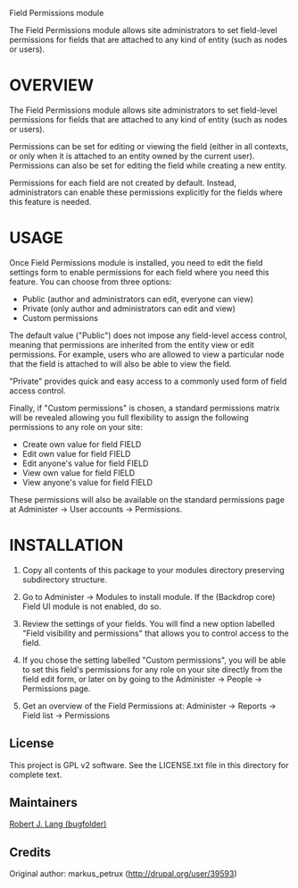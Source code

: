 Field Permissions module

The Field Permissions module allows site administrators to set field-level
permissions for fields that are attached to any kind of entity (such as nodes
or users).

OVERVIEW
========

The Field Permissions module allows site administrators to set field-level
permissions for fields that are attached to any kind of entity (such as nodes
or users).

Permissions can be set for editing or viewing the field (either in all
contexts, or only when it is attached to an entity owned by the current user).
Permissions can also be set for editing the field while creating a new entity.

Permissions for each field are not created by default. Instead, administrators
can enable these permissions explicitly for the fields where this feature is
needed.


USAGE
=====

Once Field Permissions module is installed, you need to edit the field settings
form to enable permissions for each field where you need this feature. You can
choose from three options:

  * Public (author and administrators can edit, everyone can view)
  * Private (only author and administrators can edit and view)
  * Custom permissions

The default value ("Public") does not impose any field-level access control,
meaning that permissions are inherited from the entity view or edit
permissions. For example, users who are allowed to view a particular node that
the field is attached to will also be able to view the field.

"Private" provides quick and easy access to a commonly used form of field
access control.

Finally, if "Custom permissions" is chosen, a standard permissions matrix will
be revealed allowing you full flexibility to assign the following permissions
to any role on your site:

  * Create own value for field FIELD
  * Edit own value for field FIELD
  * Edit anyone's value for field FIELD
  * View own value for field FIELD
  * View anyone's value for field FIELD

These permissions will also be available on the standard permissions page at
Administer -> User accounts -> Permissions.


INSTALLATION
============

1) Copy all contents of this package to your modules directory preserving
   subdirectory structure.

2) Go to Administer -> Modules to install module. If the (Backdrop core) Field UI
   module is not enabled, do so.

3) Review the settings of your fields. You will find a new option labelled
   "Field visibility and permissions" that allows you to control access to the
   field.

4) If you chose the setting labelled "Custom permissions", you will be able to
   set this field's permissions for any role on your site directly from the
   field edit form, or later on by going to the Administer -> People ->
   Permissions page.

5) Get an overview of the Field Permissions at:
   Administer -> Reports -> Field list -> Permissions

License
-------

This project is GPL v2 software. See the LICENSE.txt file in this directory for
complete text.

Maintainers
-----------

[Robert J. Lang (bugfolder)](https://github.com/bugfolder)

Credits
-----------

Original author: markus_petrux (http://drupal.org/user/39593)
